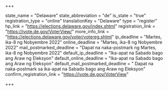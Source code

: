 +++

state_name = "Delaware"
state_abbreviation = "de"
is_state = "true"
registration_type = "online"
translationKey = "Delaware"
type = "register"
hp_link = "https://elections.delaware.gov/index.shtml"
registration_link = "https://ivote.de.gov/VoterView/"
more_info_link = "https://elections.delaware.gov/voter/votereg.shtml"
ip_deadline = "Martes, ika-8 ng Nobyembre 2022"
online_deadline = "Martes, ika-8 ng Nobyembre 2022"
mail_postmarked_deadline = "Dapat na naka-postmark ng Martes, ika-8 ng Nobyembre 2022"
default_ip_deadline = "Ika-apat na Sabado bago ang  Araw ng Eleksyon"
default_online_deadline = "Ika-apat na Sabado bago ang  Araw ng Eleksyon"
default_mail_postmarked_deadline = " Dapat na naka-postmark sa ika-apat na Sabado bago ang Araw ng Eleksyon"
confirm_registration_link = "https://ivote.de.gov/VoterView"

+++
